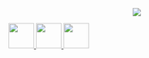 <p align="center">
  <img src="https://media0.giphy.com/media/TcdpZwYDPlWXC/giphy.gif"/>
</p>
<a href="https://www.instagram.com/akifemresenol/">
  <img height="50" src="https://user-images.githubusercontent.com/46517096/166974368-9798f39f-1f46-499c-b14e-81f0a3f83a06.png"/>
</a>
<a href="https://twitter.com/akifemresenol/">
  <img height="50" src="[https://user-images.githubusercontent.com/46517096/166974368-9798f39f-1f46-499c-b14e-81f0a3f83a06.png](https://user-images.githubusercontent.com/46517096/166974271-91dfa250-d70b-4cb9-8707-f1bda1b708c3.png)"/>
</a>
<a href="https://www.linkedin.com/in/akif-emre-şenol-069740258/">
  <img height="50" src="https://user-images.githubusercontent.com/46517096/166973395-19676cd8-f8ec-4abf-83ff-da8243505b82.png"/>
</a>
